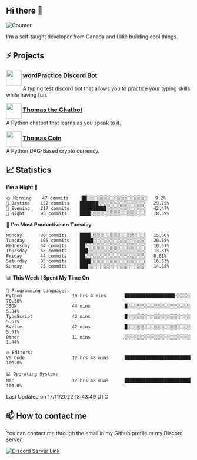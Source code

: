<h2>Hi there 👋</h2>

![Counter](https://komarev.com/ghpvc/?username=principle105)

<p>I'm a self-taught developer from Canada and I like building cool things.</p>

<h2>⚡ Projects</h2>

<img align="left" src="https://i.imgur.com/BIzs17V.png" width="42" height="42" />
<h3><a target="_blank" href="https://discord.com/application-directory/743183681182498906">wordPractice Discord Bot</a></h3>
<p>A typing test discord bot that allows you to practice your typing skills while having fun.</p>

<img align="left" src="https://i.imgur.com/hA9YF2s.png" width="42" height="42" />
<h3><a href="https://github.com/principle105/thomasthechatbot">Thomas the Chatbot</a></h3>
<p>A Python chatbot that learns as you speak to it.</p>

<img align="left" src="https://i.imgur.com/4FdQpgN.png" width="42" height="42" />
<h3><a href="https://github.com/principle105/thomas-coin">Thomas Coin</a></h3>
<p>A Python DAG-Based crypto currency.</p>

<h2>📈 Statistics</h2>

<!--START_SECTION:waka-->
**I'm a Night 🦉** 

```text
🌞 Morning    47 commits     ██░░░░░░░░░░░░░░░░░░░░░░░   9.2% 
🌆 Daytime    152 commits    ███████░░░░░░░░░░░░░░░░░░   29.75% 
🌃 Evening    217 commits    ██████████░░░░░░░░░░░░░░░   42.47% 
🌙 Night      95 commits     ████░░░░░░░░░░░░░░░░░░░░░   18.59%

```
📅 **I'm Most Productive on Tuesday** 

```text
Monday       80 commits     ████░░░░░░░░░░░░░░░░░░░░░   15.66% 
Tuesday      105 commits    █████░░░░░░░░░░░░░░░░░░░░   20.55% 
Wednesday    54 commits     ██░░░░░░░░░░░░░░░░░░░░░░░   10.57% 
Thursday     68 commits     ███░░░░░░░░░░░░░░░░░░░░░░   13.31% 
Friday       44 commits     ██░░░░░░░░░░░░░░░░░░░░░░░   8.61% 
Saturday     85 commits     ████░░░░░░░░░░░░░░░░░░░░░   16.63% 
Sunday       75 commits     ███░░░░░░░░░░░░░░░░░░░░░░   14.68%

```


📊 **This Week I Spent My Time On** 

```text
💬 Programming Languages: 
Python                   10 hrs 4 mins       ███████████████████░░░░░░   78.58% 
JSON                     44 mins             █░░░░░░░░░░░░░░░░░░░░░░░░   5.84% 
TypeScript               43 mins             █░░░░░░░░░░░░░░░░░░░░░░░░   5.67% 
Svelte                   42 mins             █░░░░░░░░░░░░░░░░░░░░░░░░   5.51% 
Other                    11 mins             ░░░░░░░░░░░░░░░░░░░░░░░░░   1.44%

🔥 Editors: 
VS Code                  12 hrs 48 mins      █████████████████████████   100.0%

💻 Operating System: 
Mac                      12 hrs 48 mins      █████████████████████████   100.0%

```


 Last Updated on 17/11/2022 18:43:49 UTC
<!--END_SECTION:waka-->

<h2>📫 How to contact me</h2>

You can contact me through the email in my Github profile or my Discord server.

[![Discord Server Link](https://dcbadge.vercel.app/api/server/DHnk46C)](https://discord.gg/DHnk46C)

